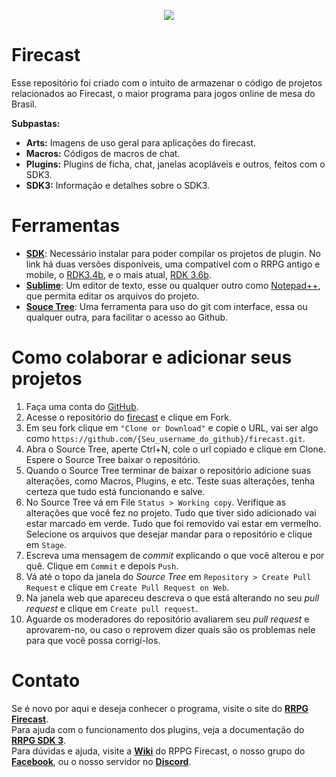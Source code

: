 <p align="center">
  <img src="https://firecast.app/wp-content/uploads/2021/03/logo1024x1024no_padding-300x300.png" />
</p>

# Firecast

Esse repositório foi criado com o intuito de armazenar o código de projetos relacionados ao Firecast, o maior programa para jogos online de mesa do Brasil.  

**Subpastas:**
- **Arts:** Imagens de uso geral para aplicações do firecast. 
- **Macros:** Códigos de macros de chat. 
- **Plugins:** Plugins de ficha, chat, janelas acopláveis e outros, feitos com o SDK3.
- **SDK3:** Informação e detalhes sobre o SDK3.

# Ferramentas

- [**SDK**](https://firecast.app/para-programadores/): Necessário instalar para poder compilar os projetos de plugin. No link há duas versões disponíveis, uma compatível com o RRPG antigo e mobile, o [RDK3.4b](http://www.firecast.com.br/RDK3.4b.exe), e o mais atual, [RDK 3.6b](https://firecast.app/downloads/RDK3.6b.exe).
- [**Sublime**](https://www.sublimetext.com/3): Um editor de texto, esse ou qualquer outro como [Notepad++](https://notepad-plus-plus.org/), que permita editar os arquivos do projeto. 
- [**Souce Tree**](https://www.sourcetreeapp.com/): Uma ferramenta para uso do git com interface, essa ou qualquer outra, para facilitar o acesso ao Github. 

# Como colaborar e adicionar seus projetos 

1. Faça uma conta do [GitHub](https://github.com/join?source=login).
2. Acesse o repositório do [firecast](https://github.com/rrpgfirecast/firecast) e clique em Fork. 
3. Em seu fork clique em `"Clone or Download"` e copie o URL, vai ser algo como `https://github.com/{Seu_username_do_github}/firecast.git`.
4. Abra o Source Tree, aperte Ctrl+N, cole o url copiado e clique em Clone. Espere o Source Tree baixar o repositório. 
5. Quando o Source Tree terminar de baixar o repositório adicione suas alterações, como Macros, Plugins, e etc. Teste suas alterações, tenha certeza que tudo está funcionando e salve. 
6. No Source Tree vá em File `Status > Working copy`. Verifique as alterações que você fez no projeto. Tudo que tiver sido adicionado vai estar marcado em verde. Tudo que foi removido vai estar em vermelho. Selecione os arquivos que desejar mandar para o repositório e clique em `Stage`. 
7. Escreva uma mensagem de _commit_ explicando o que você alterou e por quê. Clique em `Commit` e depois `Push`. 
8. Vá até o topo da janela do _Source Tree_ em `Repository > Create Pull Request` e clique em `Create Pull Request on Web`.
9. Na janela web que apareceu descreva o que está alterando no seu _pull request_ e clique em `Create pull request`. 
10. Aguarde os moderadores do repositório avaliarem seu _pull request_ e aprovarem-no, ou caso o reprovem dizer quais são os problemas nele para que você possa corrigí-los. 

# Contato

Se é novo por aqui e deseja conhecer o programa, visite o site do [**RRPG Firecast**](https://firecast.app/pt_br/).  
Para ajuda com o funcionamento dos plugins, veja a documentação do [**RRPG SDK 3**](https://firecast.app/sdk3/RRPG%20SDK%203.html?Introducao.html).  
Para dúvidas e ajuda, visite a [**Wiki**](http://wiki.rrpg.com.br) do RPPG Firecast, o nosso grupo do [**Facebook**](https://www.facebook.com/groups/460782814000421/), ou o nosso servidor no [**Discord**](https://discord.gg/dqbJ66Gh95).  
